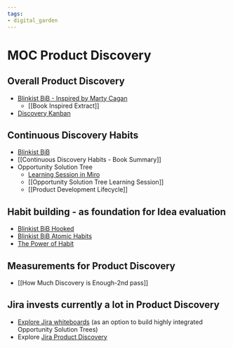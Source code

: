 ```yaml
---
tags: 
- digital_garden
---
```

# MOC Product Discovery
## Overall Product Discovery
+ [Blinkist BiB - Inspired by Marty Cagan](https://www.blinkist.com/en/nc/browse/books/inspired-en?r=1&st=inspired)
	+ [[Book Inspired Extract]]
+ [Discovery Kanban](https://aktiasolutions.com/discovery-kanban-upstream-kanban/)

## Continuous Discovery Habits
* [Blinkist BiB](https://www.blinkist.com/en/nc/browse/books/continuous-discovery-habits-en?r=1&st=cont)
* [[Continuous Discovery Habits - Book Summary]]
* Opportunity Solution Tree 
	* [Learning Session in Miro](https://miro.com/app/board/o9J_lh4DogY=/)
	* [[Opportunity Solution Tree Learning Session]]
	* [[Product Development Lifecycle]]

## Habit building - as foundation for Idea evaluation
+ [Blinkist BiB Hooked](https://www.blinkist.com/en/nc/browse/books/hooked-en?r=1&st=hook+mod)
+ [Blinkist BiB Atomic Habits](https://www.blinkist.com/en/nc/browse/books/atomic-habits-en?r=1&st=atomc)
+ [The Power of Habit](https://www.blinkist.com/en/nc/browse/books/the-power-of-habit-en?r=1&st=The+power+of+ha)

## Measurements for Product Discovery
+ [[How Much Discovery is Enough-2nd pass]]

## Jira invests currently a lot in Product Discovery
+ [Explore Jira whiteboards](https://marketplace.atlassian.com/apps/1223211/whiteboards-for-jira-team-collaboration?tab=overview&hosting=cloud&utm_source=google&utm_medium=cpc&utm_campaign=whiteboards_jira_search&gclid=Cj0KCQjwof6WBhD4ARIsAOi65ah_gq9uoGJfi3EXEN9WXf3MXI5x3trxK-WLxvbM0vTz4ouHnaDZJjkaAqpzEALw_wcB) (as an option to build highly integrated Opportunity Solution Trees)
+ Explore [Jira Product Discovery](https://www.atlassian.com/software/jira/product-discovery)


